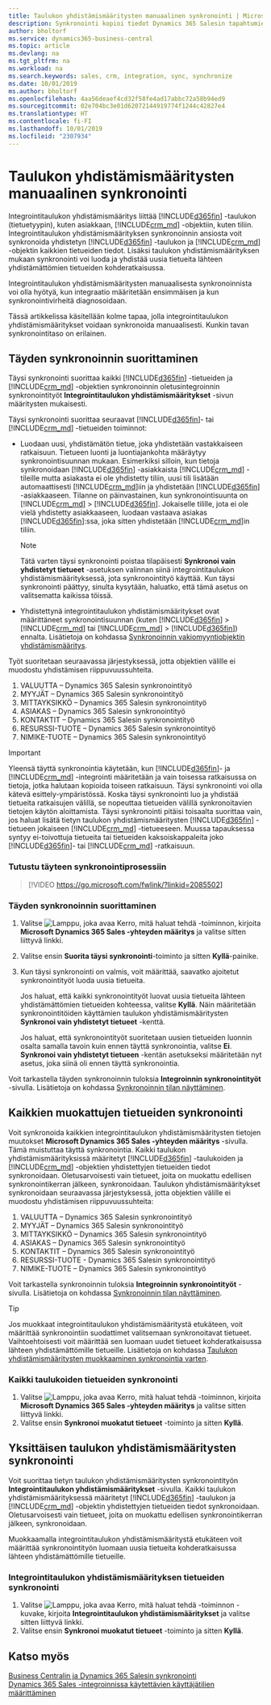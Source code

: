 ```yaml
---
title: Taulukon yhdistämismääritysten manuaalinen synkronointi | Microsoft Docs
description: Synkronointi kopioi tiedot Dynamics 365 Salesin tapahtumien ja Business Centralin välillä, jotta kumpikin järjestelmä pysyy ajan tasalla.
author: bholtorf
ms.service: dynamics365-business-central
ms.topic: article
ms.devlang: na
ms.tgt_pltfrm: na
ms.workload: na
ms.search.keywords: sales, crm, integration, sync, synchronize
ms.date: 10/01/2019
ms.author: bholtorf
ms.openlocfilehash: 4aa56deaef4cd32f58fe4ad17abbc72a58b94ed9
ms.sourcegitcommit: 02e704bc3e01d62072144919774f1244c42827e4
ms.translationtype: HT
ms.contentlocale: fi-FI
ms.lasthandoff: 10/01/2019
ms.locfileid: "2307934"
---
```

# <a name="manually-synchronize-table-mappings"></a>Taulukon yhdistämismääritysten manuaalinen synkronointi
Integrointitaulukon yhdistämismääritys liittää [!INCLUDE[d365fin](includes/d365fin_md.md)] -taulukon (tietuetyypin), kuten asiakkaan, [!INCLUDE[crm_md](includes/crm_md.md)] -objektiin, kuten tiliin. Integrointitaulukon yhdistämismäärityksen synkronoinnin ansiosta voit synkronoida yhdistetyn [!INCLUDE[d365fin](includes/d365fin_md.md)] -taulukon ja [!INCLUDE[crm_md](includes/crm_md.md)] -objektin kaikkien tietueiden tiedot. Lisäksi taulukon yhdistämismäärityksen mukaan synkronointi voi luoda ja yhdistää uusia tietueita lähteen yhdistämättömien tietueiden kohderatkaisussa.  

Integrointitaulukon yhdistämismääritysten manuaalisesta synkronoinnista voi olla hyötyä, kun integraatio määritetään ensimmäisen ja kun synkronointivirheitä diagnosoidaan.  

Tässä artikkelissa käsitellään kolme tapaa, jolla integrointitaulukon yhdistämismääritykset voidaan synkronoida manuaalisesti. Kunkin tavan synkronointitaso on erilainen.

## <a name="run-a-full-synchronization"></a>Täyden synkronoinnin suorittaminen
Täysi synkronointi suorittaa kaikki [!INCLUDE[d365fin](includes/d365fin_md.md)] -tietueiden ja [!INCLUDE[crm_md](includes/crm_md.md)] -objektien synkronoinnin oletusintegroinnin synkronointityöt **Integrointitaulukon yhdistämismääritykset** -sivun määritysten mukaisesti. 

Täysi synkronointi suorittaa seuraavat [!INCLUDE[d365fin](includes/d365fin_md.md)]- tai [!INCLUDE[crm_md](includes/crm_md.md)] -tietueiden toiminnot:

* Luodaan uusi, yhdistämätön tietue, joka yhdistetään vastakkaiseen ratkaisuun.
Tietueen luonti ja luontiajankohta määräytyy synkronointisuunnan mukaan. Esimerkiksi silloin, kun tietoja synkronoidaan [!INCLUDE[d365fin](includes/d365fin_md.md)] -asiakkaista [!INCLUDE[crm_md](includes/crm_md.md)] -tileille mutta asiakasta ei ole yhdistetty tiliin, uusi tili lisätään automaattisesti [!INCLUDE[crm_md](includes/crm_md.md)]iin ja yhdistetään [!INCLUDE[d365fin](includes/d365fin_md.md)] -asiakkaaseen. Tilanne on päinvastainen, kun synkronointisuunta on [!INCLUDE[crm_md](includes/crm_md.md)] > [!INCLUDE[d365fin](includes/d365fin_md.md)]. Jokaiselle tilille, jota ei ole vielä yhdistetty asiakkaaseen, luodaan vastaava asiakas [!INCLUDE[d365fin](includes/d365fin_md.md)]:ssa, joka sitten yhdistetään [!INCLUDE[crm_md](includes/crm_md.md)]in tiliin.  

     > [!NOTE]  
     >  Tätä varten täysi synkronointi poistaa tilapäisesti **Synkronoi vain yhdistetyt tietueet** -asetuksen valinnan siinä integrointitaulukon yhdistämismäärityksessä, jota synkronointityö käyttää. Kun täysi synkronointi päättyy, sinulta kysytään, haluatko, että tämä asetus on valitsematta kaikissa töissä.  

* Yhdistettynä integrointitaulukon yhdistämismääritykset ovat määrittäneet synkronointisuunnan (kuten [!INCLUDE[d365fin](includes/d365fin_md.md)] > [!INCLUDE[crm_md](includes/crm_md.md)] tai [!INCLUDE[crm_md](includes/crm_md.md)] > [!INCLUDE[d365fin](includes/d365fin_md.md)]) ennalta. Lisätietoja on kohdassa [Synkronoinnin vakiomyyntiobjektin yhdistämismääritys](admin-synchronizing-business-central-and-sales.md#standard-sales-entity-mapping-for-synchronization).  

Työt suoritetaan seuraavassa järjestyksessä, jotta objektien välille ei muodostu yhdistämisen riippuvuussuhteita.  

1.  VALUUTTA – Dynamics 365 Salesin synkronointityö  
2.  MYYJÄT – Dynamics 365 Salesin synkronointityö  
3.  MITTAYKSIKKÖ – Dynamics 365 Salesin synkronointityö  
4.  ASIAKAS – Dynamics 365 Salesin synkronointityö  
5.  KONTAKTIT – Dynamics 365 Salesin synkronointityö  
6.  RESURSSI-TUOTE – Dynamics 365 Salesin synkronointityö  
7.  NIMIKE-TUOTE – Dynamics 365 Salesin synkronointityö  

> [!IMPORTANT]  
>  Yleensä täyttä synkronointia käytetään, kun [!INCLUDE[d365fin](includes/d365fin_md.md)]- ja [!INCLUDE[crm_md](includes/crm_md.md)] -integrointi määritetään ja vain toisessa ratkaisussa on tietoja, jotka halutaan kopioida toiseen ratkaisuun. Täysi synkronointi voi olla kätevä esittely-ympäristössä. Koska täysi synkronointi luo ja yhdistää tietueita ratkaisujen välillä, se nopeuttaa tietueiden välillä synkronoitavien tietojen käytön aloittamista. Täysi synkronointi pitäisi toisaalta suorittaa vain, jos haluat lisätä tietyn taulukon yhdistämismääritysten [!INCLUDE[d365fin](includes/d365fin_md.md)] -tietueen jokaiseen [!INCLUDE[crm_md](includes/crm_md.md)] -tietueeseen. Muussa tapauksessa syntyy ei-toivottuja tietueita tai tietueiden kaksoiskappaleita joko [!INCLUDE[d365fin](includes/d365fin_md.md)]- tai [!INCLUDE[crm_md](includes/crm_md.md)] -ratkaisuun.  

### <a name="see-the-process-for-a-full-synchronization"></a>Tutustu täyteen synkronointiprosessiin
> [!VIDEO https://go.microsoft.com/fwlink/?linkid=2085502]

### <a name="to-run-a-full-synchronization"></a>Täyden synkronoinnin suorittaminen  
1.  Valitse ![Lamppu, joka avaa Kerro, mitä haluat tehdä -toiminnon](media/ui-search/search_small.png "Kerro, mitä haluat tehdä -kuvake"), kirjoita **Microsoft Dynamics 365 Sales -yhteyden määritys** ja valitse sitten liittyvä linkki.
2.  Valitse ensin **Suorita täysi synkronointi**-toiminto ja sitten **Kyllä**-painike.  
3.  Kun täysi synkronointi on valmis, voit määrittää, saavatko ajoitetut synkronointityöt luoda uusia tietueita.  

    Jos haluat, että kaikki synkronointityöt luovat uusia tietueita lähteen yhdistämättömien tietueiden kohteessa, valitse **Kyllä**. Näin määritetään synkronointitöiden käyttämien taulukon yhdistämismääritysten **Synkronoi vain yhdistetyt tietueet** -kenttä.  

    Jos haluat, että synkronointityöt suoritetaan uusien tietueiden luonnin osalta samalla tavoin kuin ennen täyttä synkronointia, valitse **Ei**. **Synkronoi vain yhdistetyt tietueen** -kentän asetukseksi määritetään nyt asetus, joka siinä oli ennen täyttä synkronointia.  

Voit tarkastella täyden synkronoinnin tuloksia **Integroinnin synkronointityöt** -sivulla. Lisätietoja on kohdassa [Synkronoinnin tilan näyttäminen](admin-how-to-view-synchronization-status.md).  

## <a name="synchronizing-all-modified-records"></a>Kaikkien muokattujen tietueiden synkronointi
Voit synkronoida kaikkien integrointitaulukon yhdistämismääritysten tietojen muutokset **Microsoft Dynamics 365 Sales -yhteyden määritys** -sivulla. Tämä muistuttaa täyttä synkronointia. Kaikki taulukon yhdistämismäärityksissä määritetyt [!INCLUDE[d365fin](includes/d365fin_md.md)] -taulukoiden ja [!INCLUDE[crm_md](includes/crm_md.md)] -objektien yhdistettyjen tietueiden tiedot synkronoidaan. Oletusarvoisesti vain tietueet, joita on muokattu edellisen synkronointikerran jälkeen, synkronoidaan. Taulukon yhdistämismääritykset synkronoidaan seuraavassa järjestyksessä, jotta objektien välille ei muodostu yhdistämisen riippuvuussuhteita:  

1.  VALUUTTA – Dynamics 365 Salesin synkronointityö  
2.  MYYJÄT – Dynamics 365 Salesin synkronointityö  
3.  MITTAYKSIKKÖ – Dynamics 365 Salesin synkronointityö  
4.  ASIAKAS – Dynamics 365 Salesin synkronointityö  
5.  KONTAKTIT – Dynamics 365 Salesin synkronointityö  
6.  RESURSSI-TUOTE \- Dynamics 365 Salesin synkronointityö  
7.  NIMIKE-TUOTE – Dynamics 365 Salesin synkronointityö  

Voit tarkastella synkronoinnin tuloksia **Integroinnin synkronointityöt** -sivulla. Lisätietoja on kohdassa [Synkronoinnin tilan näyttäminen](admin-how-to-view-synchronization-status.md).  

> [!TIP]  
>  Jos muokkaat integrointitaulukon yhdistämismääritystä etukäteen, voit määrittää synkronointiin suodattimet valitsemaan synkronoitavat tietueet. Vaihtoehtoisesti voit määrittää sen luomaan uudet tietueet kohderatkaisussa lähteen yhdistämättömille tietueille. Lisätietoja on kohdassa [Taulukon yhdistämismääritysten muokkaaminen synkronointia varten](admin-how-to-modify-table-mappings-for-synchronization.md).

### <a name="to-synchronize-records-for-all-tables"></a>Kaikki taulukoiden tietueiden synkronointi  
1.  Valitse ![Lamppu, joka avaa Kerro, mitä haluat tehdä -toiminnon](media/ui-search/search_small.png "Kerro, mitä haluat tehdä -kuvake"), kirjoita **Microsoft Dynamics 365 Sales -yhteyden määritys** ja valitse sitten liittyvä linkki.
2.  Valitse ensin **Synkronoi muokatut tietueet** -toiminto ja sitten **Kyllä**.  

## <a name="synchronize-individual-table-mappings"></a>Yksittäisen taulukon yhdistämismääritysten synkronointi
Voit suorittaa tietyn taulukon yhdistämismääritysten synkronointityön **Integrointitaulukon yhdistämismääritykset** -sivulla. Kaikki taulukon yhdistämismäärityksessä määritetyt [!INCLUDE[d365fin](includes/d365fin_md.md)] -taulukon ja [!INCLUDE[crm_md](includes/crm_md.md)] -objektin yhdistettyjen tietueiden tiedot synkronoidaan. Oletusarvoisesti vain tietueet, joita on muokattu edellisen synkronointikerran jälkeen, synkronoidaan.  

Muokkaamalla integrointitaulukon yhdistämismääritystä etukäteen voit määrittää synkronointityön luomaan uusia tietueita kohderatkaisussa lähteen yhdistämättömille tietueille.

### <a name="to-synchronize-records-of-an-integration-table-mapping"></a>Integrointitaulukon yhdistämismäärityksen tietueiden synkronointi  
1.  Valitse ![Lamppu, joka avaa Kerro, mitä haluat tehdä -toiminnon](media/ui-search/search_small.png "Kerro, mitä haluat tehdä") -kuvake, kirjoita **Integrointitaulukon yhdistämismääritykset** ja valitse sitten liittyvä linkki.
2.  Valitse ensin **Synkronoi muokatut tietueet** -toiminto ja sitten **Kyllä**.  

## <a name="see-also"></a>Katso myös  
[Business Centralin ja Dynamics 365 Salesin synkronointi](admin-synchronizing-business-central-and-sales.md)   
[Dynamics 365 Sales -integroinnissa käytettävien käyttäjätilien määrittäminen](admin-setting-up-integration-with-dynamics-sales.md)   
